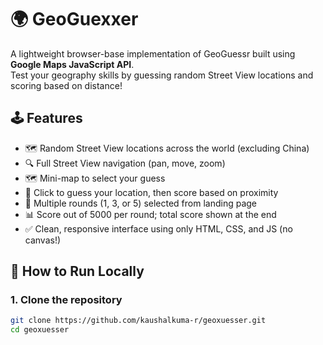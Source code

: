 # 🌍 GeoGuexxer

A lightweight browser-base implementation of GeoGuessr built using **Google Maps JavaScript API**.  
Test your geography skills by guessing random Street View locations and scoring based on distance!

## 🕹️ Features

- 🗺️ Random Street View locations across the world (excluding China)
- 🔍 Full Street View navigation (pan, move, zoom)
- 🗺️ Mini-map to select your guess
- 📍 Click to guess your location, then score based on proximity
- 🧠 Multiple rounds (1, 3, or 5) selected from landing page
- 📊 Score out of 5000 per round; total score shown at the end
- ✅ Clean, responsive interface using only HTML, CSS, and JS (no canvas!)

## 🚀 How to Run Locally

### 1. Clone the repository

```bash
git clone https://github.com/kaushalkuma-r/geoxuesser.git
cd geoxuesser

